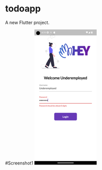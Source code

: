 # todoapp

A new Flutter project.

#Screenshot1
<img src="https://github.com/Underemployed/flutter_catalog/blob/main/assets/images/1.png" width=200>
